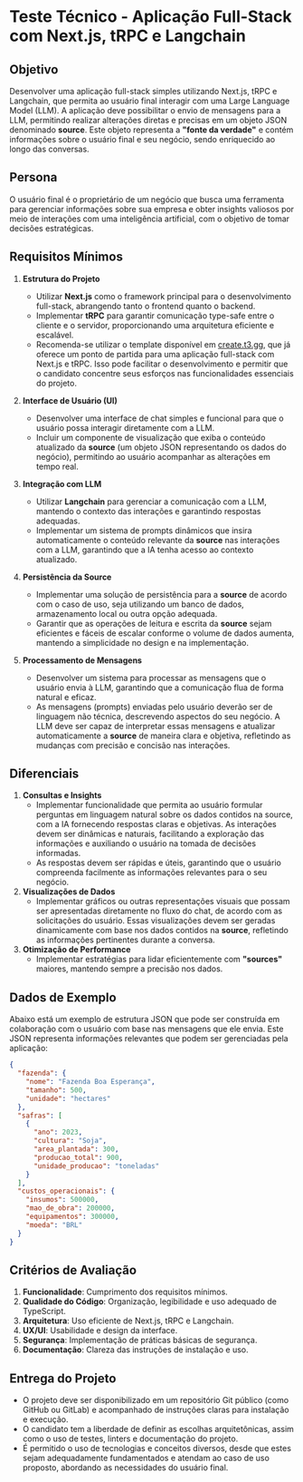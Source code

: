 # Teste Técnico - Aplicação Full-Stack com Next.js, tRPC e Langchain

## Objetivo

Desenvolver uma aplicação full-stack simples utilizando Next.js, tRPC e Langchain, que permita ao usuário final interagir com uma Large Language Model (LLM). A aplicação deve possibilitar o envio de mensagens para a LLM, permitindo realizar alterações diretas e precisas em um objeto JSON denominado **source**. Este objeto representa a **"fonte da verdade"** e contém informações sobre o usuário final e seu negócio, sendo enriquecido ao longo das conversas.

## Persona

O usuário final é o proprietário de um negócio que busca uma ferramenta para gerenciar informações sobre sua empresa e obter insights valiosos por meio de interações com uma inteligência artificial, com o objetivo de tomar decisões estratégicas.

## Requisitos Mínimos

1. **Estrutura do Projeto**
   - Utilizar **Next.js** como o framework principal para o desenvolvimento full-stack, abrangendo tanto o frontend quanto o backend.
   - Implementar **tRPC** para garantir comunicação type-safe entre o cliente e o servidor, proporcionando uma arquitetura eficiente e escalável.
   - Recomenda-se utilizar o template disponível em [create.t3.gg](https://create.t3.gg/), que já oferece um ponto de partida para uma aplicação full-stack com Next.js e tRPC. Isso pode facilitar o desenvolvimento e permitir que o candidato concentre seus esforços nas funcionalidades essenciais do projeto.
   
2. **Interface de Usuário (UI)**
   - Desenvolver uma interface de chat simples e funcional para que o usuário possa interagir diretamente com a LLM.
   - Incluir um componente de visualização que exiba o conteúdo atualizado da **source** (um objeto JSON representando os dados do negócio), permitindo ao usuário acompanhar as alterações em tempo real.

3. **Integração com LLM**
   - Utilizar **Langchain** para gerenciar a comunicação com a LLM, mantendo o contexto das interações e garantindo respostas adequadas.
   - Implementar um sistema de prompts dinâmicos que insira automaticamente o conteúdo relevante da **source** nas interações com a LLM, garantindo que a IA tenha acesso ao contexto atualizado.

4. **Persistência da Source**
   - Implementar uma solução de persistência para a **source** de acordo com o caso de uso, seja utilizando um banco de dados, armazenamento local ou outra opção adequada.
   - Garantir que as operações de leitura e escrita da **source** sejam eficientes e fáceis de escalar conforme o volume de dados aumenta, mantendo a simplicidade no design e na implementação.

5. **Processamento de Mensagens**
   - Desenvolver um sistema para processar as mensagens que o usuário envia à LLM, garantindo que a comunicação flua de forma natural e eficaz.
   - As mensagens (prompts) enviadas pelo usuário deverão ser de linguagem não técnica, descrevendo aspectos do seu negócio. A LLM deve ser capaz de interpretar essas mensagens e atualizar automaticamente a **source** de maneira clara e objetiva, refletindo as mudanças com precisão e concisão nas interações.

## Diferenciais

1. **Consultas e Insights**
   - Implementar funcionalidade que permita ao usuário formular perguntas em linguagem natural sobre os dados contidos na source, com a IA fornecendo respostas claras e objetivas. As interações devem ser dinâmicas e naturais, facilitando a exploração das informações e auxiliando o usuário na tomada de decisões informadas.
   - As respostas devem ser rápidas e úteis, garantindo que o usuário compreenda facilmente as informações relevantes para o seu negócio.
1. **Visualizações de Dados**
   - Implementar gráficos ou outras representações visuais que possam ser apresentadas diretamente no fluxo do chat, de acordo com as solicitações do usuário. Essas visualizações devem ser geradas dinamicamente com base nos dados contidos na **source**, refletindo as informações pertinentes durante a conversa.
1. **Otimização de Performance**
   - Implementar estratégias para lidar eficientemente com **"sources"** maiores, mantendo sempre a precisão nos dados.

## Dados de Exemplo

Abaixo está um exemplo de estrutura JSON que pode ser construída em colaboração com o usuário com base nas mensagens que ele envia. Este JSON representa informações relevantes que podem ser gerenciadas pela aplicação:

```json
{
  "fazenda": {
    "nome": "Fazenda Boa Esperança",
    "tamanho": 500,
    "unidade": "hectares"
  },
  "safras": [
    {
      "ano": 2023,
      "cultura": "Soja",
      "area_plantada": 300,
      "producao_total": 900,
      "unidade_producao": "toneladas"
    }
  ],
  "custos_operacionais": {
    "insumos": 500000,
    "mao_de_obra": 200000,
    "equipamentos": 300000,
    "moeda": "BRL"
  }
}
```

## Critérios de Avaliação

1. **Funcionalidade**: Cumprimento dos requisitos mínimos.
2. **Qualidade do Código**: Organização, legibilidade e uso adequado de TypeScript.
3. **Arquitetura**: Uso eficiente de Next.js, tRPC e Langchain.
4. **UX/UI**: Usabilidade e design da interface.
5. **Segurança**: Implementação de práticas básicas de segurança.
6. **Documentação**: Clareza das instruções de instalação e uso.

## Entrega do Projeto

- O projeto deve ser disponibilizado em um repositório Git público (como GitHub ou GitLab) e acompanhado de instruções claras para instalação e execução.
- O candidato tem a liberdade de definir as escolhas arquitetônicas, assim como o uso de testes, linters e documentação do projeto.
- É permitido o uso de tecnologias e conceitos diversos, desde que estes sejam adequadamente fundamentados e atendam ao caso de uso proposto, abordando as necessidades do usuário final.
